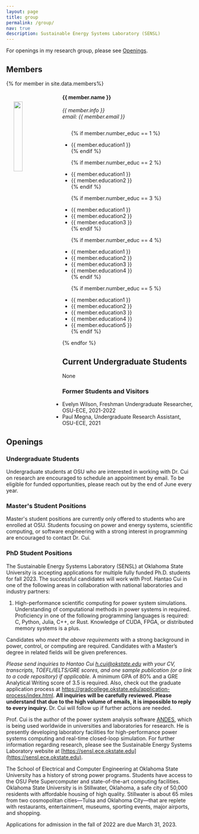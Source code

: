 ```yaml
---
layout: page
title: group
permalink: /group/
nav: true
description: Sustainable Energy Systems Laboratory (SENSL)
---
```

For openings in my research group, please see [Openings](#openings).

## Members

{% for member in site.data.members%}

<div class="row">
<div class="col">
  <img src="{{ site.url }}{{ site.baseurl }}/assets/teampics/{{ member.photo }}"
       class="img-responsive" width="22%" style="float: left;vertical-align:middle;margin:20px 20px" />

  <h4>{{ member.name }}</h4>
  <i>{{ member.info }}<br>email: {{ member.email }}</i>
  <ul style="overflow: hidden">

  {% if member.number_educ == 1 %}
  <li> {{ member.education1 }} </li>
  {% endif %}

  {% if member.number_educ == 2 %}
  <li> {{ member.education1 }} </li>
  <li> {{ member.education2 }} </li>
  {% endif %}

  {% if member.number_educ == 3 %}
  <li> {{ member.education1 }} </li>
  <li> {{ member.education2 }} </li>
  <li> {{ member.education3 }} </li>
  {% endif %}

  {% if member.number_educ == 4 %}
  <li> {{ member.education1 }} </li>
  <li> {{ member.education2 }} </li>
  <li> {{ member.education3 }} </li>
  <li> {{ member.education4 }} </li>
  {% endif %}

  {% if member.number_educ == 5 %}
  <li> {{ member.education1 }} </li>
  <li> {{ member.education2 }} </li>
  <li> {{ member.education3 }} </li>
  <li> {{ member.education4 }} </li>
  <li> {{ member.education5 }} </li>
  {% endif %}

  </ul>
</div>
</div>
{% endfor %}

## Current Undergraduate Students
None

### Former Students and Visitors
- Evelyn Wilson, Freshman Undergraduate Researcher, OSU-ECE, 2021-2022
- Paul Megna, Undergraduate Research Assistant, OSU-ECE, 2021

## Openings

### Undergraduate Students
Undergraduate students at OSU who are interested in working with Dr. Cui on
research are encouraged to schedule an appointment by email. To be eligible for
funded opportunities, please reach out by the end of June every year.

### Master's Student Positions
Master's student positions are currently only offered to students who are
enrolled at OSU. Students focusing on power and energy systems, scientific
computing, or software engineering with a strong interest in programming are
encouraged to contact Dr. Cui.

### PhD Student Positions
The Sustainable Energy Systems Laboratory (SENSL) at Oklahoma State University
is accepting applications for multiple fully funded Ph.D. students for fall
2023. The successful candidates will work with Prof. Hantao Cui in one of the
following areas in collaboration with national laboratories and industry
partners:

1.  High-performance scientific computing for power system simulations.
    Understanding of computational methods in power systems in required.
    Proficiency in one of the following programming languages is required: C,
    Python, Julia, C++, or Rust. Knowledge of CUDA, FPGA, or distributed memory
    systems is a plus.

Candidates who *meet the above requirements* with a strong background in power,
control, or computing are required. Candidates with a Master’s degree in related
fields will be given preferences.

*Please send inquiries to Hantao Cui [h.cui@okstate.edu](h.cui@okstate.edu) with
your CV, transcripts, TOEFL/IELTS/GRE scores, and one sample publication (or a
link to a code repository) if applicable.* A minimum GPA of 80% and a GRE
Analytical Writing score of 3.5 is required. Also, check out the graduate
application process at
https://gradcollege.okstate.edu/application-process/index.html. **All inquiries
will be carefully reviewed. Please understand that due to the high volume of
emails, it is impossible to reply to every inquiry.** Dr. Cui will follow up if
further actions are needed.

Prof. Cui is the author of the power system analysis software
[ANDES](https://docs.andes.app), which is being used worldwide in universities
and laboratories for research. He is presently developing laboratory facilities
for high-performance power systems computing and real-time closed-loop
simulation. For further information regarding research, please see the
Sustainable Energy Systems Laboratory website at
[https://sensl.ece.okstate.edu](https://sensl.ece.okstate.edu).

The School of Electrical and Computer Engineering at Oklahoma State University
has a history of strong power programs. Students have access to the OSU Pete
Supercomputer and state-of-the-art computing facilities. Oklahoma State
University is in Stillwater, Oklahoma, a safe city of 50,000 residents with
affordable housing of high quality. Stillwater is about 65 miles from two
cosmopolitan cities—Tulsa and Oklahoma City—that are replete with restaurants,
entertainment, museums, sporting events, major airports, and shopping.

Applications for admission in the fall of 2022 are due March 31, 2023.
